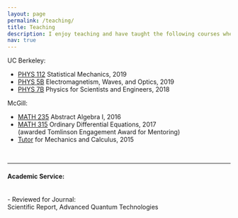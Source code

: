 ```yaml
---
layout: page
permalink: /teaching/
title: Teaching
description: I enjoy teaching and have taught the following courses where I led dicussion sessions.
nav: true
---
```


<!-- For now, this page is assumed to be a static description of your courses. You can convert it to a collection similar to `_projects/` so that you can have a dedicated page for each course.

Organize your courses by years, topics, or universities, however you like! -->

UC Berkeley: <br>
- <a href="https://sps.berkeley.edu/wiki/index.php?title=Physics_112">PHYS 112</a> Statistical Mechanics, 2019<br>
- <a href="https://sps.berkeley.edu/wiki/index.php?title=Physics_5B">PHYS 5B</a> Electromagnetism, Waves, and Optics, 2019<br>
- <a href="https://sps.berkeley.edu/wiki/index.php?title=Physics_7B">PHYS 7B</a> Physics for Scientists and Engineers, 2018<br>

McGill: <br>
- <a href="https://www.mcgill.ca/study/2021-2022/courses/math-235">MATH 235</a> Abstract Algebra I, 2016<br> 
- <a href="https://www.mcgill.ca/study/2021-2022/courses/math-315">MATH 315</a> Ordinary Differential Equations, 2017<br>
(awarded Tomlinson Engagement Award for Mentoring)<br>
- <a href="http://peertutors.sus.mcgill.ca/">Tutor</a> for Mechanics and Calculus, 2015<br>
<br>

---

<h4>Academic Service:</h4> <br>
- Reviewed for Journal: <br>
Scientific Report, Advanced Quantum Technologies
